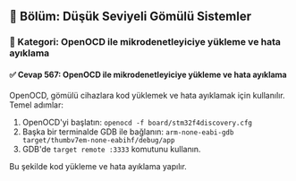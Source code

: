 ## 📘 Bölüm: Düşük Seviyeli Gömülü Sistemler
### 🔹 Kategori: OpenOCD ile mikrodenetleyiciye yükleme ve hata ayıklama
#### ✅ Cevap 567: OpenOCD ile mikrodenetleyiciye yükleme ve hata ayıklama

OpenOCD, gömülü cihazlara kod yüklemek ve hata ayıklamak için kullanılır. Temel adımlar:

1. OpenOCD'yi başlatın: `openocd -f board/stm32f4discovery.cfg`
2. Başka bir terminalde GDB ile bağlanın: `arm-none-eabi-gdb target/thumbv7em-none-eabihf/debug/app`
3. GDB'de `target remote :3333` komutunu kullanın.

Bu şekilde kod yükleme ve hata ayıklama yapılır.
